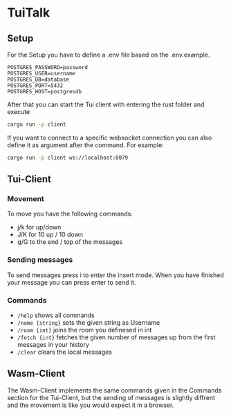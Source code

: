 # TuiTalk
## Setup
For the Setup you have to define a .env file based on the .env.example.
```env
POSTGRES_PASSWORD=password
POSTGRES_USER=username
POSTGRES_DB=database
POSTGRES_PORT=5432
POSTGRES_HOST=postgresdb
```
After that you can start the Tui client with entering the rust folder and execute
```bash 
cargo run -p client
```
If you want to connect to a specific websocket connection you can also define it as argument after the command. For example:
```bash 
cargo run -p client ws://localhost:8079
```

## Tui-Client
### Movement
To move you have the following commands:
- j/k for up/down
- J/K for 10 up / 10 down
- g/G to the end / top of the messages

### Sending messages
To send messages press i to enter the insert mode.
When you have finished your message you can press enter to send it.

### Commands
- `/help` shows all commands
- `/name {string}` sets the given string as Username
- `/room {int}` joins the room you definesed in int
- `/fetch {int}` fetches the given number of messages up from the first messages in your history
- `/clear` clears the local messages

## Wasm-Client
The Wasm-Client implements the same commands given in the Commands section for the Tui-Client, but the sending of messages is slightly diffrent and the movement is like you would expect it in a browser.

